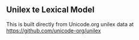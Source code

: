 Unilex te Lexical Model
----------------------

This is built directly from Unicode.org unilex data at
https://github.com/unicode-org/unilex
